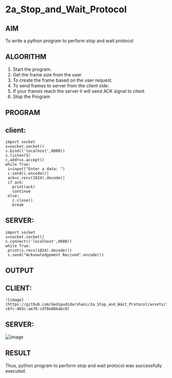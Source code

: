 # 2a_Stop_and_Wait_Protocol
## AIM 
To write a python program to perform stop and wait protocol
## ALGORITHM
1. Start the program.
2. Get the frame size from the user
3. To create the frame based on the user request.
4. To send frames to server from the client side.
5. If your frames reach the server it will send ACK signal to client
6. Stop the Program
## PROGRAM
## client:
~~~
import socket
s=socket.socket()
s.bind(('localhost',8000))
s.listen(5)
c,addr=s.accept()
while True:
 i=input("Enter a data: ")
 c.send(i.encode())
 ack=c.recv(1024).decode()
 if ack:
   print(ack)
   continue
 else:
   c.close()
   break
~~~
## SERVER:

~~~
import socket
s=socket.socket()
s.connect(('localhost',8000))
while True:
 print(s.recv(1024).decode())
 s.send("Acknowledgement Recived".encode())

~~~
## OUTPUT
## CLIENT:
~~~
![image](https://github.com/Gedipudidarshani/2a_Stop_and_Wait_Protocol/assets/139340574/4cf3471c-c6fc-483c-ae70-cdf8e086abc0)

~~~
## SERVER:
![image](https://github.com/Gedipudidarshani/2a_Stop_and_Wait_Protocol/assets/139340574/63dcdcb2-fd86-4290-8574-c68a1a0acd67)

## RESULT
Thus, python program to perform stop and wait protocol was successfully executed.
